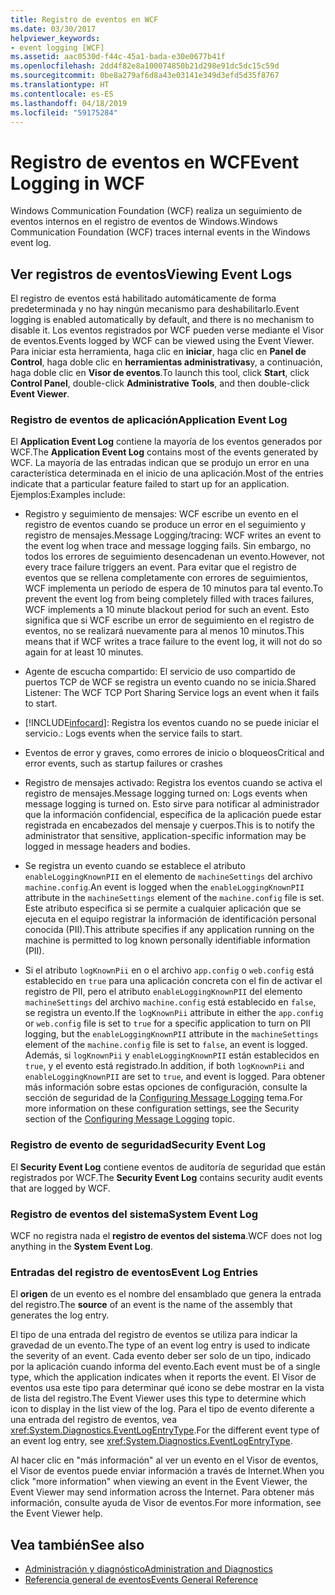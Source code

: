 ```yaml
---
title: Registro de eventos en WCF
ms.date: 03/30/2017
helpviewer_keywords:
- event logging [WCF]
ms.assetid: aac0530d-f44c-45a1-bada-e30e0677b41f
ms.openlocfilehash: 2dd4f82e8a100074850b21d298e91dc5dc15c59d
ms.sourcegitcommit: 0be8a279af6d8a43e03141e349d3efd5d35f8767
ms.translationtype: HT
ms.contentlocale: es-ES
ms.lasthandoff: 04/18/2019
ms.locfileid: "59175284"
---
```

# <a name="event-logging-in-wcf"></a><span data-ttu-id="5d483-102">Registro de eventos en WCF</span><span class="sxs-lookup"><span data-stu-id="5d483-102">Event Logging in WCF</span></span>
<span data-ttu-id="5d483-103">Windows Communication Foundation (WCF) realiza un seguimiento de eventos internos en el registro de eventos de Windows.</span><span class="sxs-lookup"><span data-stu-id="5d483-103">Windows Communication Foundation (WCF) traces internal events in the Windows event log.</span></span>  
  
## <a name="viewing-event-logs"></a><span data-ttu-id="5d483-104">Ver registros de eventos</span><span class="sxs-lookup"><span data-stu-id="5d483-104">Viewing Event Logs</span></span>  
 <span data-ttu-id="5d483-105">El registro de eventos está habilitado automáticamente de forma predeterminada y no hay ningún mecanismo para deshabilitarlo.</span><span class="sxs-lookup"><span data-stu-id="5d483-105">Event logging is enabled automatically by default, and there is no mechanism to disable it.</span></span> <span data-ttu-id="5d483-106">Los eventos registrados por WCF pueden verse mediante el Visor de eventos.</span><span class="sxs-lookup"><span data-stu-id="5d483-106">Events logged by WCF can be viewed using the Event Viewer.</span></span> <span data-ttu-id="5d483-107">Para iniciar esta herramienta, haga clic en **iniciar**, haga clic en **Panel de Control**, haga doble clic en **herramientas administrativas**y, a continuación, haga doble clic en **Visor de eventos**.</span><span class="sxs-lookup"><span data-stu-id="5d483-107">To launch this tool, click **Start**, click **Control Panel**, double-click **Administrative Tools**, and then double-click **Event Viewer**.</span></span>  
  
### <a name="application-event-log"></a><span data-ttu-id="5d483-108">Registro de eventos de aplicación</span><span class="sxs-lookup"><span data-stu-id="5d483-108">Application Event Log</span></span>  
 <span data-ttu-id="5d483-109">El **Application Event Log** contiene la mayoría de los eventos generados por WCF.</span><span class="sxs-lookup"><span data-stu-id="5d483-109">The **Application Event Log** contains most of the events generated by WCF.</span></span> <span data-ttu-id="5d483-110">La mayoría de las entradas indican que se produjo un error en una característica determinada en el inicio de una aplicación.</span><span class="sxs-lookup"><span data-stu-id="5d483-110">Most of the entries indicate that a particular feature failed to start up for an application.</span></span> <span data-ttu-id="5d483-111">Ejemplos:</span><span class="sxs-lookup"><span data-stu-id="5d483-111">Examples include:</span></span>  
  
-   <span data-ttu-id="5d483-112">Registro y seguimiento de mensajes: WCF escribe un evento en el registro de eventos cuando se produce un error en el seguimiento y registro de mensajes.</span><span class="sxs-lookup"><span data-stu-id="5d483-112">Message Logging/tracing: WCF writes an event to the event log when trace and message logging fails.</span></span> <span data-ttu-id="5d483-113">Sin embargo, no todos los errores de seguimiento desencadenan un evento.</span><span class="sxs-lookup"><span data-stu-id="5d483-113">However, not every trace failure triggers an event.</span></span> <span data-ttu-id="5d483-114">Para evitar que el registro de eventos que se rellena completamente con errores de seguimientos, WCF implementa un período de espera de 10 minutos para tal evento.</span><span class="sxs-lookup"><span data-stu-id="5d483-114">To prevent the event log from being completely filled with traces failures, WCF implements a 10 minute blackout period for such an event.</span></span> <span data-ttu-id="5d483-115">Esto significa que si WCF escribe un error de seguimiento en el registro de eventos, no se realizará nuevamente para al menos 10 minutos.</span><span class="sxs-lookup"><span data-stu-id="5d483-115">This means that if WCF writes a trace failure to the event log, it will not do so again for at least 10 minutes.</span></span>  
  
-   <span data-ttu-id="5d483-116">Agente de escucha compartido: El servicio de uso compartido de puertos TCP de WCF se registra un evento cuando no se inicia.</span><span class="sxs-lookup"><span data-stu-id="5d483-116">Shared Listener: The WCF TCP Port Sharing Service logs an event when it fails to start.</span></span>  
  
-   [!INCLUDE[infocard](../../../../../includes/infocard-md.md)]<span data-ttu-id="5d483-117">: Registra los eventos cuando no se puede iniciar el servicio.</span><span class="sxs-lookup"><span data-stu-id="5d483-117">: Logs events when the service fails to start.</span></span>  
  
-   <span data-ttu-id="5d483-118">Eventos de error y graves, como errores de inicio o bloqueos</span><span class="sxs-lookup"><span data-stu-id="5d483-118">Critical and error events, such as startup failures or crashes</span></span>  
  
-   <span data-ttu-id="5d483-119">Registro de mensajes activado: Registra los eventos cuando se activa el registro de mensajes.</span><span class="sxs-lookup"><span data-stu-id="5d483-119">Message logging turned on: Logs events when message logging is turned on.</span></span> <span data-ttu-id="5d483-120">Esto sirve para notificar al administrador que la información confidencial, específica de la aplicación puede estar registrada en encabezados del mensaje y cuerpos.</span><span class="sxs-lookup"><span data-stu-id="5d483-120">This is to notify the administrator that sensitive, application-specific information may be logged in message headers and bodies.</span></span>  
  
-   <span data-ttu-id="5d483-121">Se registra un evento cuando se establece el atributo `enableLoggingKnownPII` en el elemento de `machineSettings` del archivo `machine.config`.</span><span class="sxs-lookup"><span data-stu-id="5d483-121">An event is logged when the `enableLoggingKnownPII` attribute in the `machineSettings` element of the `machine.config` file is set.</span></span> <span data-ttu-id="5d483-122">Este atributo especifica si se permite a cualquier aplicación que se ejecuta en el equipo registrar la información de identificación personal conocida (PII).</span><span class="sxs-lookup"><span data-stu-id="5d483-122">This attribute specifies if any application running on the machine is permitted to log known personally identifiable information (PII).</span></span>  
  
-   <span data-ttu-id="5d483-123">Si el atributo `logKnownPii` en o el archivo `app.config` o `web.config` está establecido en `true` para una aplicación concreta con el fin de activar el registro de PII, pero el atributo `enableLoggingKnownPII` del elemento `machineSettings` del archivo `machine.config` está establecido en `false`, se registra un evento.</span><span class="sxs-lookup"><span data-stu-id="5d483-123">If the `logKnownPii` attribute in either the `app.config` or `web.config` file is set to `true` for a specific application to turn on PII logging, but the `enableLoggingKnownPII` attribute in the `machineSettings` element of the `machine.config` file is set to `false`, an event is logged.</span></span> <span data-ttu-id="5d483-124">Además, si `logKnownPii` y `enableLoggingKnownPII` están establecidos en `true`, y el evento está registrado.</span><span class="sxs-lookup"><span data-stu-id="5d483-124">In addition, if both `logKnownPii` and `enableLoggingKnownPII` are set to `true`, and event is logged.</span></span> <span data-ttu-id="5d483-125">Para obtener más información sobre estas opciones de configuración, consulte la sección de seguridad de la [Configuring Message Logging](../../../../../docs/framework/wcf/diagnostics/configuring-message-logging.md) tema.</span><span class="sxs-lookup"><span data-stu-id="5d483-125">For more information on these configuration settings, see the Security section of the [Configuring Message Logging](../../../../../docs/framework/wcf/diagnostics/configuring-message-logging.md) topic.</span></span>  
  
### <a name="security-event-log"></a><span data-ttu-id="5d483-126">Registro de evento de seguridad</span><span class="sxs-lookup"><span data-stu-id="5d483-126">Security Event Log</span></span>  
 <span data-ttu-id="5d483-127">El **Security Event Log** contiene eventos de auditoría de seguridad que están registrados por WCF.</span><span class="sxs-lookup"><span data-stu-id="5d483-127">The **Security Event Log** contains security audit events that are logged by WCF.</span></span>  
  
### <a name="system-event-log"></a><span data-ttu-id="5d483-128">Registro de eventos del sistema</span><span class="sxs-lookup"><span data-stu-id="5d483-128">System Event Log</span></span>  
 <span data-ttu-id="5d483-129">WCF no registra nada el **registro de eventos del sistema**.</span><span class="sxs-lookup"><span data-stu-id="5d483-129">WCF does not log anything in the **System Event Log**.</span></span>  
  
### <a name="event-log-entries"></a><span data-ttu-id="5d483-130">Entradas del registro de eventos</span><span class="sxs-lookup"><span data-stu-id="5d483-130">Event Log Entries</span></span>  
 <span data-ttu-id="5d483-131">El **origen** de un evento es el nombre del ensamblado que genera la entrada del registro.</span><span class="sxs-lookup"><span data-stu-id="5d483-131">The **source** of an event is the name of the assembly that generates the log entry.</span></span>  
  
 <span data-ttu-id="5d483-132">El tipo de una entrada del registro de eventos se utiliza para indicar la gravedad de un evento.</span><span class="sxs-lookup"><span data-stu-id="5d483-132">The type of an event log entry is used to indicate the severity of an event.</span></span> <span data-ttu-id="5d483-133">Cada evento deber ser solo de un tipo, indicado por la aplicación cuando informa del evento.</span><span class="sxs-lookup"><span data-stu-id="5d483-133">Each event must be of a single type, which the application indicates when it reports the event.</span></span> <span data-ttu-id="5d483-134">El Visor de eventos usa este tipo para determinar qué icono se debe mostrar en la vista de lista del registro.</span><span class="sxs-lookup"><span data-stu-id="5d483-134">The Event Viewer uses this type to determine which icon to display in the list view of the log.</span></span> <span data-ttu-id="5d483-135">Para el tipo de evento diferente a una entrada del registro de eventos, vea <xref:System.Diagnostics.EventLogEntryType>.</span><span class="sxs-lookup"><span data-stu-id="5d483-135">For the different event type of an event log entry, see <xref:System.Diagnostics.EventLogEntryType>.</span></span>  
  
 <span data-ttu-id="5d483-136">Al hacer clic en "más información" al ver un evento en el Visor de eventos, el Visor de eventos puede enviar información a través de Internet.</span><span class="sxs-lookup"><span data-stu-id="5d483-136">When you click "more information" when viewing an event in the Event Viewer, the Event Viewer may send information across the Internet.</span></span> <span data-ttu-id="5d483-137">Para obtener más información, consulte ayuda de Visor de eventos.</span><span class="sxs-lookup"><span data-stu-id="5d483-137">For more information, see the Event Viewer help.</span></span>  
  
## <a name="see-also"></a><span data-ttu-id="5d483-138">Vea también</span><span class="sxs-lookup"><span data-stu-id="5d483-138">See also</span></span>

- [<span data-ttu-id="5d483-139">Administración y diagnóstico</span><span class="sxs-lookup"><span data-stu-id="5d483-139">Administration and Diagnostics</span></span>](../../../../../docs/framework/wcf/diagnostics/index.md)
- [<span data-ttu-id="5d483-140">Referencia general de eventos</span><span class="sxs-lookup"><span data-stu-id="5d483-140">Events General Reference</span></span>](../../../../../docs/framework/wcf/diagnostics/event-logging/events-general-reference.md)
